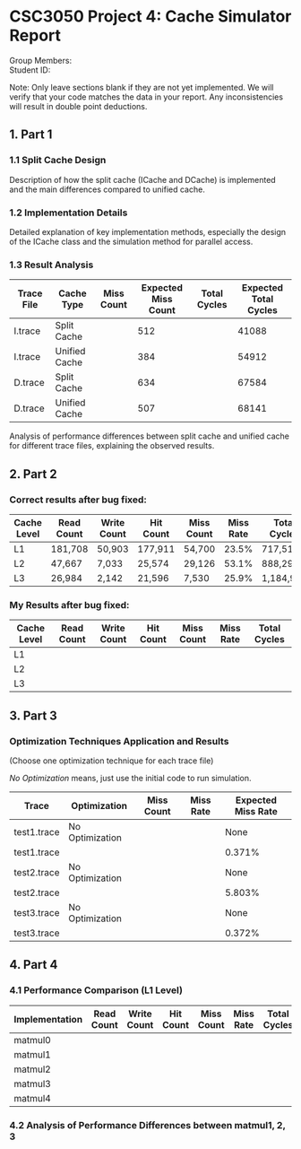 # CSC3050 Project 4: Cache Simulator Report

Group Members:                    
Student ID:          

Note: Only leave sections blank if they are not yet implemented. We will verify that your code matches the data in your report. Any inconsistencies will result in double point deductions.


## 1. Part 1


### 1.1 Split Cache Design

Description of how the split cache (ICache and DCache) is implemented and the main differences compared to unified cache.

### 1.2 Implementation Details

Detailed explanation of key implementation methods, especially the design of the ICache class and the simulation method for parallel access.

### 1.3 Result Analysis

| Trace File | Cache Type    | Miss Count | Expected Miss Count | Total Cycles | Expected Total Cycles |
| ---------- | ------------- | ---------- | ------------------- | ------------ | --------------------- |
| I.trace    | Split Cache   |            |         512         |              |    41088              |
| I.trace    | Unified Cache |            |      384            |              |    54912              |
| D.trace    | Split Cache   |            |     634             |              |    67584              |
| D.trace    | Unified Cache |            |    507              |              |    68141              |

Analysis of performance differences between split cache and unified cache for different trace files, explaining the observed results.

## 2. Part 2

### Correct results after bug fixed:

| Cache Level | Read Count | Write Count | Hit Count | Miss Count | Miss Rate | Total Cycles |
|-------|-----------|------------|----------|------------|-----------|--------------|
| L1    | 181,708   | 50,903     | 177,911  | 54,700     | 23.5%     | 717,519      |
| L2    | 47,667    | 7,033      | 25,574   | 29,126     | 53.1%     | 888,292      |
| L3    | 26,984    | 2,142      | 21,596   | 7,530      | 25.9%     | 1,184,920    |

### My Results after bug fixed:

| Cache Level | Read Count | Write Count | Hit Count | Miss Count  | Miss Rate  | Total Cycles |
| ----------- | ---------- | ----------- | --------- | ----------- | --------- | ------------ |
| L1          |            |             |           |             |           |              |
| L2          |            |             |           |             |           |              |
| L3          |            |             |           |             |           |              |


## 3. Part 3

### Optimization Techniques Application and Results
(Choose one optimization technique for each trace file)

*No Optimization* means, just use the initial code to run simulation.

| Trace       | Optimization    | Miss Count | Miss Rate | Expected Miss Rate |
| ----------- | --------------- | ---------- | --------- | ------------------ |
| test1.trace | No Optimization |            |           |       None         |
| test1.trace |                 |            |           |     0.371%         |
| test2.trace | No Optimization |            |           |       None         |
| test2.trace |                 |            |           |    5.803%          |
| test3.trace | No Optimization |            |           |       None         |
| test3.trace |                 |            |           |   0.372%           |


## 4. Part 4

### 4.1 Performance Comparison (L1 Level)

| Implementation | Read Count | Write Count | Hit Count | Miss Count | Miss Rate | Total Cycles |
|----------------|------------|-------------|-----------|------------|-----------|--------------|
| matmul0 |         |         |         |           |         |         |
| matmul1 |         |         |         |           |         |         |
| matmul2 |         |         |         |           |         |         |
| matmul3 |         |         |         |           |         |         |
| matmul4 |         |         |         |           |         |         |

### 4.2 Analysis of Performance Differences between matmul1, 2, 3
